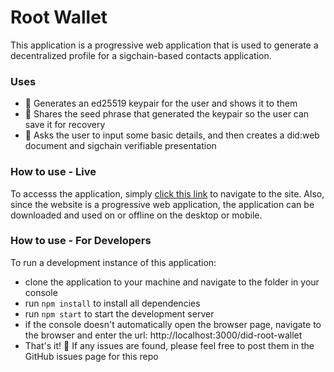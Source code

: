 # Root Wallet
This application is a progressive web application that is used to generate a decentralized profile for a sigchain-based contacts application.

### Uses
* 🔐 Generates an ed25519 keypair for the user and shows it to them
* 🌱 Shares the seed phrase that generated the keypair so the user can save it for recovery
* 📑 Asks the user to input some basic details, and then creates a did:web document and sigchain verifiable presentation

### How to use - Live
To accesss the application, simply [click this link](https://aus36.github.io/did-root-wallet/) to navigate to the site. Also, since the website is a progressive web application, the application can be downloaded and used on or offline on the desktop or mobile.

### How to use - For Developers
To run a development instance of this application:
* clone the application to your machine and navigate to the folder in your console
* run ```npm install``` to install all dependencies
* run ```npm start``` to start the development server
* if the console doesn't automatically open the browser page, navigate to the browser and enter the url: http://localhost:3000/did-root-wallet
* That's it! 🎉 If any issues are found, please feel free to post them in the GitHub issues page for this repo
